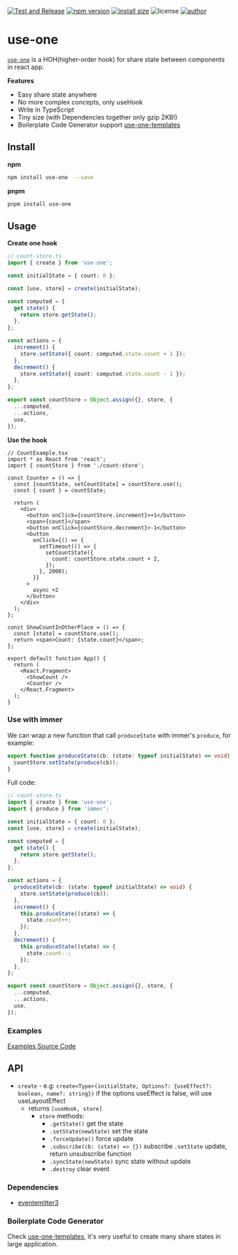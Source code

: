 [![Test and Release](https://github.com/suhaotian/use-one/actions/workflows/test-release.yml/badge.svg)](https://github.com/suhaotian/use-one/actions/workflows/test-release.yml)
[![npm version](https://badgen.net/npm/v/use-one?color=green)](https://www.npmjs.com/package/use-one)
[![install size](https://packagephobia.com/badge?p=use-one@latest)](https://packagephobia.com/result?p=use-one@latest)
![license](https://badgen.net/npm/license/use-one?color=green)
[![author](https://badgen.net/badge/icon/Made%20by%20suhaotian?icon=github&label&color=black&labelColor=black)](https://github.com/suhaotian)

# use-one

[`use-one`](/) is a HOH(higher-order hook) for share state between components in react app.

**Features**

- Easy share state anywhere
- No more complex concepts, only useHook
- Write in TypeScript
- Tiny size (with Dependencies together only gzip 2KB!)
- Boilerplate Code Generator support [use-one-templates](https://github.com/suhaotian/use-one-templates)

## Install

**npm**

```bash
npm install use-one  --save
```

**pnpm**

```bash
pnpm install use-one
```

## Usage

**Create one hook**

```ts
// count-store.ts
import { create } from 'use-one';

const initialState = { count: 0 };

const [use, store] = create(initialState);

const computed = {
  get state() {
    return store.getState();
  },
};

const actions = {
  increment() {
    store.setState({ count: computed.state.count + 1 });
  },
  decrement() {
    store.setState({ count: computed.state.count - 1 });
  },
};

export const countStore = Object.assign({}, store, {
  ...computed,
  ...actions,
  use,
});
```

**Use the hook**

```tsx
// CountExample.tsx
import * as React from 'react';
import { countStore } from './count-store';

const Counter = () => {
  const [countState, setCountState] = countStore.use();
  const { count } = countState;

  return (
    <div>
      <button onClick={countStore.increment}>+1</button>
      <span>{count}</span>
      <button onClick={countStore.decrement}>-1</button>
      <button
        onClick={() => {
          setTimeout(() => {
            setCountState({
              count: countStore.state.count + 2,
            });
          }, 2000);
        }}
      >
        async +2
      </button>
    </div>
  );
};

const ShowCountInOtherPlace = () => {
  const [state] = countStore.use();
  return <span>Count: {state.count}</span>;
};

export default function App() {
  return (
    <React.Fragment>
      <ShowCount />
      <Counter />
    </React.Fragment>
  );
}
```

### Use with immer

We can wrap a new function that call `produceState` with immer's `produce`, for example:

```ts
export function produceState(cb: (state: typeof initialState) => void) {
  countStore.setState(produce(cb));
}
```

Full code:

```ts
// count-store.ts
import { create } from 'use-one';
import { produce } from 'immer';

const initialState = { count: 0 };
const [use, store] = create(initialState);

const computed = {
  get state() {
    return store.getState();
  },
};

const actions = {
  produceState(cb: (state: typeof initialState) => void) {
    store.setState(produce(cb));
  },
  increment() {
    this.produceState((state) => {
      state.count++;
    });
  },
  decrement() {
    this.produceState((state) => {
      state.count--;
    });
  },
};

export const countStore = Object.assign({}, store, {
  ...computed,
  ...actions,
  use,
});
```

### Examples

[Examples Source Code](https://github.com/suhaotian/use-one/tree/master/example)

## API

- `create` - e.g: `create<Type>(initialState, Options?: {useEffect?: boolean, name?: string})`
  if the options useEffect is false, will use useLayoutEffect
  - returns `[useHook, store]`
    - `store` methods:
      - `.getState()` get the state
      - `.setState(newState)` set the state
      - `.forceUpdate()` force update
      - `.subscribe(cb: (state) => {})` subscribe `.setState` update, return unsubscribe function
      - `.syncState(newState)` sync state without update
      - `.destroy` clear event

### Dependencies

- [eventemitter3](https://github.com/primus/eventemitter3)

### Boilerplate Code Generator

Check [use-one-templates](https://github.com/suhaotian/use-one-templates), it's very useful to create many share states in large application.
